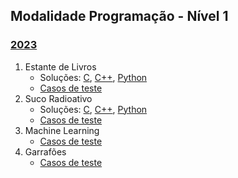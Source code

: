 ## Modalidade Programação - Nível 1

### [2023](provas/ProvaOBI2023_cfp1.pdf)

1. Estante de Livros
    - Soluções: [C](solutions/CF_N1_2023_F1_Estante_de_Livros.c), [C++](solutions/CF_N1_2023_F1_Estante_de_Livros.cpp), [Python](solutions/CF_N1_2023_F1_Estante_de_Livros.py)
    - [Casos de teste](test_set/2023cfpj_estante.zip)
2. Suco Radioativo
    - Soluções: [C](solutions/CF_N1_2023_F1_Suco.c), [C++](solutions/CF_N1_2023_F1_Suco.cpp), [Python](solutions/CF_N1_2023_F1_Suco.py)
    - [Casos de teste](test_set/2023cfpj_suco.zip)
3. Machine Learning
    - [Casos de teste](test_set/2023cfp1_machine-learning.zip)
4. Garrafões
    - [Casos de teste](test_set/2023cfp1_garrafoes.zip)
